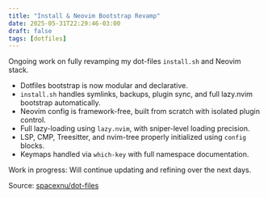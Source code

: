 ```yaml
---
title: "Install & Neovim Bootstrap Revamp"
date: 2025-05-31T22:29:46-03:00
draft: false
tags: [dotfiles]
---
```


Ongoing work on fully revamping my dot-files `install.sh` and Neovim stack.

- Dotfiles bootstrap is now modular and declarative.
- `install.sh` handles symlinks, backups, plugin sync, and full lazy.nvim bootstrap automatically.
- Neovim config is framework-free, built from scratch with isolated plugin control.
- Full lazy-loading using `lazy.nvim`, with sniper-level loading precision.
- LSP, CMP, Treesitter, and nvim-tree properly initialized using `config` blocks.
- Keymaps handled via `which-key` with full namespace documentation.

Work in progress: Will continue updating and refining over the next days.

Source: [spacexnu/dot-files](https://github.com/spacexnu/dot-files)